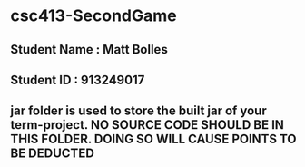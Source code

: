 # csc413-SecondGame

## Student Name  : Matt Bolles
## Student ID    : 913249017

## jar folder is used to store the built jar of your term-project. NO SOURCE CODE SHOULD BE IN THIS FOLDER. DOING SO WILL CAUSE POINTS TO BE DEDUCTED
